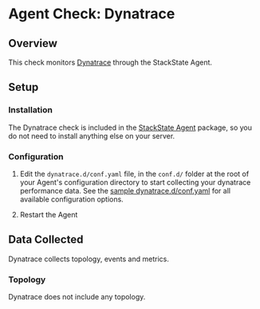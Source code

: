 # Agent Check: Dynatrace

## Overview

This check monitors [Dynatrace][1] through the StackState Agent.

## Setup

### Installation

The Dynatrace check is included in the [StackState Agent][2] package, so you do not
need to install anything else on your server.

### Configuration

1. Edit the `dynatrace.d/conf.yaml` file, in the `conf.d/` folder at the root of your
   Agent's configuration directory to start collecting your dynatrace performance data.
   See the [sample dynatrace.d/conf.yaml][2] for all available configuration options.

2. Restart the Agent

## Data Collected

Dynatrace collects topology, events and metrics.


### Topology

Dynatrace does not include any topology.

[1]: https://www.dynatrace.com/
[2]: https://github.com/StackVista/stackstate-agent-integrations/blob/master/dynatrace/stackstate_checks/dynatrace/data/conf.yaml.example
